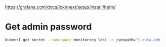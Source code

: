 https://grafana.com/docs/loki/next/setup/install/helm/

# Get admin password
```bash
kubectl get secret --namespace monitoring loki -o jsonpath="{.data.admin-password}" | base64 --decode ; echo
```